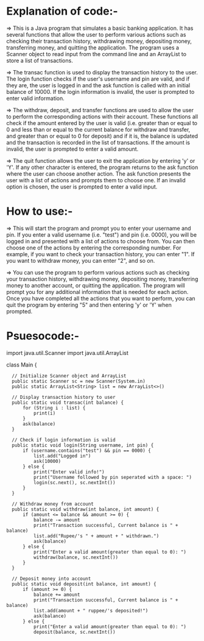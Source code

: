 # Explanation of code:- 

=> This is a Java program that simulates a basic banking application. It has several functions that allow the user to perform various actions such as checking their transaction history, withdrawing money, depositing money, transferring money, and quitting the application. The program uses a Scanner object to read input from the command line and an ArrayList to store a list of transactions.

=> The transac function is used to display the transaction history to the user. The login function checks if the user's username and pin are valid, and if they are, the user is logged in and the ask function is called with an initial balance of 10000. If the login information is invalid, the user is prompted to enter valid information.

=> The withdraw, deposit, and transfer functions are used to allow the user to perform the corresponding actions with their account. These functions all check if the amount entered by the user is valid (i.e. greater than or equal to 0 and less than or equal to the current balance for withdraw and transfer, and greater than or equal to 0 for deposit) and if it is, the balance is updated and the transaction is recorded in the list of transactions. If the amount is invalid, the user is prompted to enter a valid amount.

=> The quit function allows the user to exit the application by entering 'y' or 'Y'. If any other character is entered, the program returns to the ask function where the user can choose another action. The ask function presents the user with a list of actions and prompts them to choose one. If an invalid option is chosen, the user is prompted to enter a valid input.



# How to use:-

=> This will start the program and prompt you to enter your username and pin. If you enter a valid username (i.e. "test") and pin (i.e. 0000), you will be logged in and presented with a list of actions to choose from. You can then choose one of the actions by entering the corresponding number. For example, if you want to check your transaction history, you can enter "1". If you want to withdraw money, you can enter "2", and so on.

=> You can use the program to perform various actions such as checking your transaction history, withdrawing money, depositing money, transferring money to another account, or quitting the application. The program will prompt you for any additional information that is needed for each action. Once you have completed all the actions that you want to perform, you can quit the program by entering "5" and then entering 'y' or 'Y' when prompted.



# Psuesocode:- 
  import java.util.Scanner
  import java.util.ArrayList

  class Main {

      // Initialize Scanner object and ArrayList
      public static Scanner sc = new Scanner(System.in)
      public static ArrayList<String> list = new ArrayList<>()

      // Display transaction history to user
      public static void transac(int balance) {
          for (String i : list) {
              print(i)
          }
          ask(balance)
      }

      // Check if login information is valid
      public static void login(String username, int pin) {
          if (username.contains("test") && pin == 0000) {
              list.add("Logged in")
              ask(10000)
          } else {
              print("Enter valid info!")
              print("Username followed by pin seperated with a space: ")
              login(sc.next(), sc.nextInt())
          }
      }

      // Withdraw money from account
      public static void withdraw(int balance, int amount) {
          if (amount <= balance && amount >= 0) {
              balance -= amount
              print("Transaction successful, Current balance is " + balance)
              list.add("Rupee/'s " + amount + " withdrawn.")
              ask(balance)
          } else {
              print("Enter a valid amount(greater than equal to 0): ")
              withdraw(balance, sc.nextInt())
          }
      }

      // Deposit money into account
      public static void deposit(int balance, int amount) {
          if (amount >= 0) {
              balance += amount
              print("Transaction successful, Current balance is " + balance)
              list.add(amount + " ruppee/'s deposited!")
              ask(balance)
          } else {
              print("Enter a valid amount(greater than equal to 0): ")
              deposit(balance, sc.nextInt())
